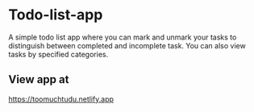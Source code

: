 # Todo-list-app

A simple todo list app where you can mark and unmark your tasks to distinguish between completed and incomplete task. You can also view tasks by specified categories.

## View app at
https://toomuchtudu.netlify.app
